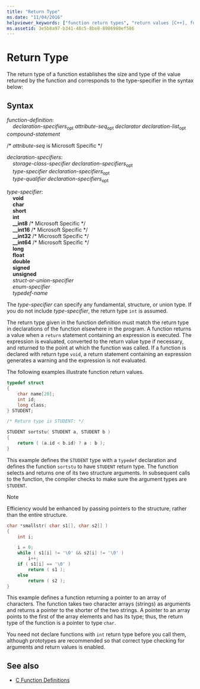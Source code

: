```yaml
---
title: "Return Type"
ms.date: "11/04/2016"
helpviewer_keywords: ["function return types", "return values [C++], function procedures", "function return types, syntax", "return values [C++]", "data types [C++], function return types", "return keyword [C++], function return types", "functions [C++], return types"]
ms.assetid: 3e5b8a97-b341-48c5-8be8-8986980ef586
---
```

# Return Type

The return type of a function establishes the size and type of the value returned by the function and corresponds to the type-specifier in the syntax below:

## Syntax

*function-definition*:<br/>
&nbsp;&nbsp;&nbsp;&nbsp;*declaration-specifiers*<sub>opt</sub> *attribute-seq*<sub>opt</sub> *declarator* *declaration-list*<sub>opt</sub> *compound-statement*

/\* *attribute-seq* is Microsoft Specific \*/

*declaration-specifiers*:<br/>
&nbsp;&nbsp;&nbsp;&nbsp;*storage-class-specifier* *declaration-specifiers*<sub>opt</sub><br/>
&nbsp;&nbsp;&nbsp;&nbsp;*type-specifier* *declaration-specifiers*<sub>opt</sub><br/>
&nbsp;&nbsp;&nbsp;&nbsp;*type-qualifier* *declaration-specifiers*<sub>opt</sub>

*type-specifier*:<br/>
&nbsp;&nbsp;&nbsp;&nbsp;**void**<br/>
&nbsp;&nbsp;&nbsp;&nbsp;**char**<br/>
&nbsp;&nbsp;&nbsp;&nbsp;**short**<br/>
&nbsp;&nbsp;&nbsp;&nbsp;**int**<br/>
&nbsp;&nbsp;&nbsp;&nbsp;**__int8** /\* Microsoft Specific \*/<br/>
&nbsp;&nbsp;&nbsp;&nbsp;**__int16** /\* Microsoft Specific \*/<br/>
&nbsp;&nbsp;&nbsp;&nbsp;**__int32** /\* Microsoft Specific \*/<br/>
&nbsp;&nbsp;&nbsp;&nbsp;**__int64** /\* Microsoft Specific \*/<br/>
&nbsp;&nbsp;&nbsp;&nbsp;**long**<br/>
&nbsp;&nbsp;&nbsp;&nbsp;**float**<br/>
&nbsp;&nbsp;&nbsp;&nbsp;**double**<br/>
&nbsp;&nbsp;&nbsp;&nbsp;**signed**<br/>
&nbsp;&nbsp;&nbsp;&nbsp;**unsigned**<br/>
&nbsp;&nbsp;&nbsp;&nbsp;*struct-or-union-specifier*<br/>
&nbsp;&nbsp;&nbsp;&nbsp;*enum-specifier*<br/>
&nbsp;&nbsp;&nbsp;&nbsp;*typedef-name*

The *type-specifier* can specify any fundamental, structure, or union type. If you do not include *type-specifier*, the return type `int` is assumed.

The return type given in the function definition must match the return type in declarations of the function elsewhere in the program. A function returns a value when a `return` statement containing an expression is executed. The expression is evaluated, converted to the return value type if necessary, and returned to the point at which the function was called. If a function is declared with return type `void`, a return statement containing an expression generates a warning and the expression is not evaluated.

The following examples illustrate function return values.

```C
typedef struct
{
    char name[20];
    int id;
    long class;
} STUDENT;

/* Return type is STUDENT: */

STUDENT sortstu( STUDENT a, STUDENT b )
{
    return ( (a.id < b.id) ? a : b );
}
```

This example defines the `STUDENT` type with a `typedef` declaration and defines the function `sortstu` to have `STUDENT` return type. The function selects and returns one of its two structure arguments. In subsequent calls to the function, the compiler checks to make sure the argument types are `STUDENT`.

> [!NOTE]
> Efficiency would be enhanced by passing pointers to the structure, rather than the entire structure.

```C
char *smallstr( char s1[], char s2[] )
{
    int i;

    i = 0;
    while ( s1[i] != '\0' && s2[i] != '\0' )
        i++;
    if ( s1[i] == '\0' )
        return ( s1 );
    else
        return ( s2 );
}
```

This example defines a function returning a pointer to an array of characters. The function takes two character arrays (strings) as arguments and returns a pointer to the shorter of the two strings. A pointer to an array points to the first of the array elements and has its type; thus, the return type of the function is a pointer to type `char`.

You need not declare functions with `int` return type before you call them, although prototypes are recommended so that correct type checking for arguments and return values is enabled.

## See also

- [C Function Definitions](../c-language/c-function-definitions.md)
